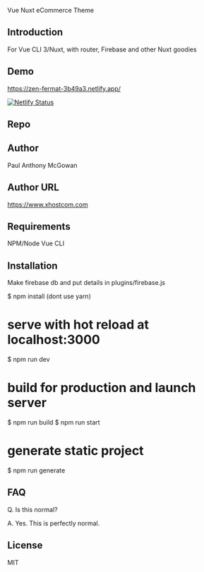 Vue Nuxt eCommerce Theme

## Introduction

For Vue CLI 3/Nuxt, with router, Firebase and other Nuxt goodies

## Demo

https://zen-fermat-3b49a3.netlify.app/

[![Netlify Status](https://api.netlify.com/api/v1/badges/95a27d94-5a65-4c5a-93c9-4b45325702c1/deploy-status)](https://app.netlify.com/sites/zen-fermat-3b49a3/deploys)

## Repo

## Author

Paul Anthony  McGowan

## Author URL

https://www.xhostcom.com

## Requirements

NPM/Node
Vue CLI

## Installation

Make firebase db and put details in plugins/firebase.js

$ npm install  (dont use yarn)

# serve with hot reload at localhost:3000
$ npm run dev

# build for production and launch server
$ npm run build
$ npm run start

# generate static project
$ npm run generate

## FAQ

Q. Is this normal?

A. Yes. This is perfectly normal.

## License

MIT
